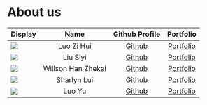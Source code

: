 # About us

| Display                                             |        Name        |                Github Profile                |           Portfolio            |
|-----------------------------------------------------|:------------------:|:--------------------------------------------:|:------------------------------:|
| ![](https://via.placeholder.com/100.png?text=Photo) |     Luo Zi Hui     |        [Github](https://github.com/)         |  [Portfolio](team/johndoe.md)  |
| ![](https://via.placeholder.com/100.png?text=Photo) |      Liu Siyi      |        [Github](https://github.com/)         |  [Portfolio](team/johndoe.md)  |
| ![](https://via.placeholder.com/100.png?text=Photo) | Willson Han Zhekai | [Github](https://github.com/wallywallywally) |   [Portfolio](team/wallywallywally)   |
| ![](https://via.placeholder.com/100.png?text=Photo) |    Sharlyn Lui     |        [Github](https://github.com/)         |  [Portfolio](team/johndoe.md)  |
| ![](https://via.placeholder.com/100.png?text=Photo) |       Luo Yu       |        [Github](https://github.com/)         | [Portfolio](team/luoyu-uwu.md) |
